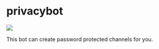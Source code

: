 # privacybot

![](https://github.com/haha150/privacybot/actions/workflows/main.yml/badge.svg)

This bot can create password protected channels for you.
